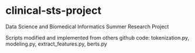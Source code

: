 # clinical-sts-project
Data Science and Biomedical Informatics Summer Research Project

Scripts modified and implemented from others github code: 
tokenization.py, modeling.py, extract_features.py, berts.py  
